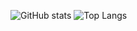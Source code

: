 ![GitHub stats](https://github-readme-stats.vercel.app/api?username=amigma00&theme=radical)
![Top Langs](https://github-readme-stats.vercel.app/api/top-langs/?username=amigma00&theme=radical)
